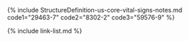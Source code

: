 {% include StructureDefinition-us-core-vital-signs-notes.md code1="29463-7" code2="8302-2" code3="59576-9" %}

{% include link-list.md %}
